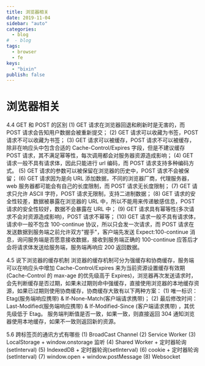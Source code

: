 ```yaml
---
title: 浏览器相关
date: 2019-11-04
sidebar: "auto"
categories:
  - blog
#  - blog
tags:
  - browser
  - fe
keys:
  - "bixin"
publish: false
---
```


# 浏览器相关

4.4 GET 和 POST 的区别
(1) GET 请求在浏览器回退和刷新时是无害的，而 POST 请求会告知用户数据会被重新提交；
(2) GET 请求可以收藏为书签，POST 请求不可以收藏为书签；
(3) GET 请求可以被缓存，POST 请求不可以被缓存，除非在响应头中包含合适的 Cache-Control/Expires 字段，但是不建议缓存 POST 请求，其不满足幂等性，每次调用都会对服务器资源造成影响；
(4) GET 请求一般不具有请求体，因此只能进行 url 编码，而 POST 请求支持多种编码方式。
(5) GET 请求的参数可以被保留在浏览器的历史中，POST 请求不会被保留；
(6) GET 请求因为是向 URL 添加数据，不同的浏览器厂商，代理服务器，web 服务器都可能会有自己的长度限制，而 POST 请求无长度限制；
(7) GET 请求只允许 ASCII 字符，POST 请求无限制，支持二进制数据；
(8) GET 请求的安全性较差，数据被暴露在浏览器的 URL 中，所以不能用来传递敏感信息，POST 请求的安全性较好，数据不会暴露在 URL 中；
(9) GET 请求具有幂等性(多次请求不会对资源造成影响)，POST 请求不幂等；
(10) GET 请求一般不具有请求体，请求中一般不包含 100-continue 协议，所以只会发一次请求，而 POST 请求在发送数据到服务端之前允许双方"握手"，客户端先发送 Expect:100-continue 消息，询问服务端是否愿意接收数据，接收到服务端正确的 100-continue 应答后才会将请求体发送给服务端，服务端再响应 200 返回数据。

4.5 说下浏览器的缓存机制
浏览器的缓存机制可分为强缓存和协商缓存，服务端可以在响应头中增加 Cache-Control/Expires 来为当前资源设置缓存有效期(Cache-Control 的 max-age 的优先级高于 Expires)，浏览器再次发送请求时，会先判断缓存是否过期，如果未过期则命中强缓存，直接使用浏览器的本地缓存资源，如果已过期则使用协商缓存，协商缓存大致有以下两种方案：
(1) 唯一标识：Etag(服务端响应携带) & If-None-Match(客户端请求携带)；
(2) 最后修改时间： Last-Modified(服务端响应携带) & If-Modified-Since (客户端请求携带) ，其优先级低于 Etag。
服务端判断值是否一致，如果一致，则直接返回 304 通知浏览器使用本地缓存，如果不一致则返回新的资源。

5.6 跨标签页的通讯方式有哪些
(1) BroadCast Channel
(2) Service Worker
(3) LocalStorage + window.onstorage 监听
(4) Shared Worker + 定时器轮询(setInterval)
(5) IndexedDB + 定时器轮询(setInterval)
(6) cookie + 定时器轮询(setInterval)
(7) window.open + window.postMessage
(8) Websocket

<br/>
<Valine></Valine>
